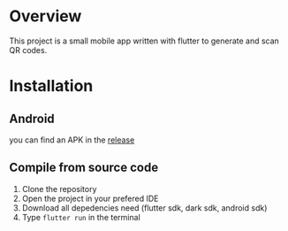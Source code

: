 # Overview

This project is a small mobile app written with flutter to generate and scan QR codes.

# Installation

## Android 

you can find an APK in the [release](https://github.com/Paavalen/Projet_PHM_Paavalen_Lingachetti_-_Hachim_Bacar/releases/tag/1.0)

## Compile from source code

1. Clone the repository
2. Open the project in your prefered IDE
3. Download all depedencies need (flutter sdk, dark sdk, android sdk)
4. Type ```flutter run``` in the terminal
